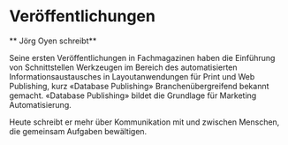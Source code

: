 # Veröffentlichungen
** Jörg Oyen schreibt**

Seine ersten Veröffentlichungen in Fachmagazinen haben die Einführung von Schnittstellen Werkzeugen im Bereich des automatisierten Informationsaustausches in Layoutanwendungen für Print und Web Publishing, kurz «Database Publishing» Branchenübergreifend bekannt gemacht. «Database Publishing» bildet die Grundlage für Marketing Automatisierung.

Heute schreibt er mehr über Kommunikation mit und zwischen Menschen, die gemeinsam Aufgaben bewältigen.



